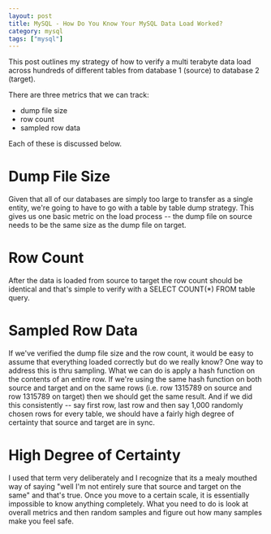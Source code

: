 ```yaml
---
layout: post
title: MySQL - How Do You Know Your MySQL Data Load Worked?
category: mysql
tags: ["mysql"]
---
```


This post outlines my strategy of how to verify a multi terabyte data load across hundreds of different tables from database 1 (source) to database 2 (target).

There are three metrics that we can track:

* dump file size
* row count
* sampled row data

Each of these is discussed below.  

# Dump File Size

Given that all of our databases are simply too large to transfer as a single entity, we're going to have to go with a table by table dump strategy.  This gives us one basic metric on the load process -- the dump file on source needs to be the same size as the dump file on target.  

# Row Count

After the data is loaded from source to target the row count should be identical and that's simple to verify with a SELECT COUNT(*) FROM table query.  

# Sampled Row Data

If we've verified the dump file size and the row count, it would be easy to assume that everything loaded correctly but do we really know?  One way to address this is thru sampling.  What we can do is apply a hash function on the contents of an entire row.  If we're using the same hash function on both source and target and on the same rows (i.e. row 1315789 on source and row 1315789 on target) then we should get the same result.  And if we did this consistently -- say first row, last row and then say 1,000 randomly chosen rows for every table, we should have a fairly high degree of certainty that source and target are in sync.

# High Degree of Certainty

I used that term very deliberately and I recognize that its a mealy mouthed way of saying "well I'm not entirely sure that source and target on the same" and that's true.  Once you move to a certain scale, it is essentially impossible to know anything completely.  What you need to do is look at overall metrics and then random samples and figure out how many samples make you feel safe.
